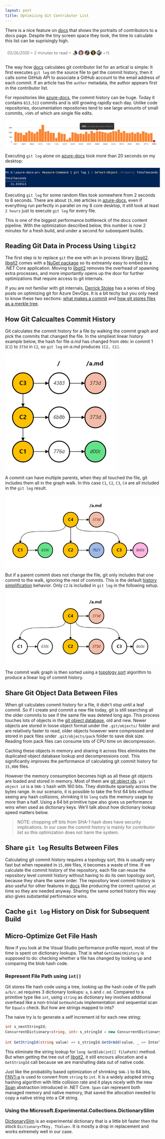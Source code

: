 ```yaml
---
layout: post
title: Optimizing Git Contributor List
---
```


There is a nice feature on [docs] that shows the portraits of contributors to a docs page. Despite the tiny screen space they took, the time to calculate this list can be suprisingly high.

![docs contributor list](/assets/docs-contributor-list.png)

The way how [docs] calculates git contributor list for an artical is simple: It first executes `git log` on the source file to get the commit history, then it calls some GitHub API to associate a GitHub account to the email address of each commit. If an article has the `author` metadata, the author appears first in the contributor list.

For repositories like [azure-docs], the commit history can be huge. Today it contains `613,513` commits and is still growing rapidly each day. Unlike code repositories, documentation repositories tend to see large amounts of small commits, `>50%` of which are single file edits.

![](/assets/azure-docs-commits.png)

Executing `git log` alone on [azure-docs] took more than 20 seconds on my desktop:

![](/assets/azure-docs-git-log.png)

Executing `git log` for some random files took somewhere from 2 seconds to 6 seconds. There are about `15,000` articles in [azure-docs], even if everything run perfectly in parallel on my 8 core desktop, it still took at least `2 hours` just to execute `git log` for every file.

This is one of the biggest performance bottleneck of the docs content pipeline. With the optimization described below, this number is now 2 minutes for a fresh build, and under a second for subsequent builds.

## Reading Git Data in Process Using `libgit2`

The first step is to replace `git` the exe with an in process library [libgit2]. [libgit2] comes with a [NuGet package](https://www.nuget.org/packages/LibGit2Sharp) so its extreamly easy to embed to a .NET Core application. Moving to [libgit2] removes the overhead of spawning extra processes, and more importantly opens up the door for further optimizations that require access to git internals.

If you are not familiar with git internals, [Derrick Stolee] has a series of blog posts on optimizing git for Azure DevOps. It is a bit techy but you only need to know these two sections: [what makes a commit](https://devblogs.microsoft.com/devops/supercharging-the-git-commit-graph-ii-file-format/#what-makes-a-commit) and [how git stores files as a merkle tree](https://devblogs.microsoft.com/devops/super-charging-the-git-commit-graph-iv-bloom-filters/#file-history-in-git).


## How Git Calcualtes Commit History

Git calculates the commit history for a file by walking the commit graph and pick the commits that changed the file. In the simpliest linear history example below, the hash for file _a.md_ has changed from `d00c` in commit 1 (`C1`) to `373d` in `C2`, so `git log` on _a.md_ produces `[C2, C1]`.

![](/assets/git-commit-linear.png)

A commit can have multiple parents, when they all touched the file, git includes them all in the graph walk. In this case `C1`, `C2`, `C3`, `C4` are all included in the `git log` result.

![](/assets/git-commit-all-parents.png)

But if a parent commit does not change the file, git only includes that one commit to the walk, ignoring the rest of commits. This is the default [history simplification](https://git-scm.com/docs/git-log#Documentation/git-log.txt-Defaultmode) behavior. Only `C2` is included in `git log` in the following setup.

![](/assets/git-commit-single-parent.png)

The commit walk graph is then sorted using a [topology sort] algorithm to produce a linear log of commit history.


## Share Git Object Data Between Files

When git calculates commit history for a file, it didn't stop until a leaf commit. So if I create and commit a new file today, git is still searching all the older commits to see if the same file was deleted long ago. This process touches lots of objects in the [git object database], old and new. Newer objects are stored in loose object format under the `.git/objects/` folder and are relatively faster to read, older objects however were compressed and stored in pack files under `.git/objects/pack` folder to save disk size. Reading from pack files can consume lots of CPU time on decompression.

Caching these objects in memory and sharing it across files eliminates the duplicated object database lookup and decompressions cost. This significantly improves the performance of calculating git commit history for `15,000` files.

However the memory consumption becomes high as all these git objects are loaded and stored in memory. Most of them are [git object ids](https://git-scm.com/book/en/v2/Git-Internals-Git-Objects). `git object id` is a `SHA-1` hash with 160 bits. They distribute sparsely across the bytes range. In our scenario, it is possible to take the first 64 bits without seeing any hash collisions, shrinking it to `long` cuts the memory usage by more than a half. Using a 64 bit primitive type also gives us performance wins when used as dictionary keys. We'll talk about how dictionary lookup speed matters below.

> NOTE: chopping off bits from SHA-1 hash does have security implications. In our case the commit history is mainly for contributor list so this optimization does not harm the system.


## Share `git log` Results Between Files

Calculating git commit history requires a topology sort, this is usually very fast but when repeated in `15,000` files, it becomes a waste of time. If we calculate the commit history of the repository, each file can reuse the repository level commit history without having to do its own topology sort, because they share the same order. The repository level commit history is also useful for other features in [docs] like producing the correct `updated_at` time so they are needed anyway. Sharing the same sorted history this way also gives substantial performance wins.

## Cache `git log` History on Disk for Subsequent Build



## Micro-Optimize Get File Hash

Now if you look at the Visual Studio performance profile report, most of the time is spent on dictionary lookups. That is what `GetCommitHistory` is supposed to do: checking whether a file has changed by looking up and comparing the blob hash code.

### Represent File Path using `int[]`

Git stores file hash code using a tree, looking up the hash code of file path `a/b/c.md` requires 3 dictionary lookups: `a`, `b` and `c.md`. Compared to a primitive type like `int`, using `string` as dictionary key involves additional overhead like a non-trivial `GetHashCode` implementation and sequential scan for `Equals` check. But how are strings mapped to ints?

The naive try is to generate a self increment id for each new string:

```csharp
int s_nextStringId;
ConcurrentDictionary<string, int> s_stringId = new ConcurrentDictionary<string, int>();

int GetStringId(string value) => s_stringId.GetOrAdd(value, _ => Interlocked.Increment(ref s_nextStringId));
```

This eliminate the string lookup for `long GetBlob(int[] filePath)` method. But when getting the tree out of [libgit2], it still encours allocation and a `GetStringId` call because we are marshalling data out of native code.

Just like the probability based optimization of shrinking `SHA-1` to 64 bits, [FNV1-a](https://en.wikipedia.org/wiki/Fowler%E2%80%93Noll%E2%80%93Vo_hash_function) is used to convert from `string` to `int`. It is a widely adopted string hashing algorithm with little collision rate and it plays nicely with the new [Span](https://docs.microsoft.com/en-us/dotnet/api/system.span-1?view=netcore-3.1) abstraction introduced in .NET Core. `Span` can represent both managed memory and native memory, that saved the allocation needed to copy a native string into a C# string.

### Using the Microsoft.Experimental.Collections.DictionarySlim

[DictionarySlim](https://github.com/dotnet/corefxlab/blob/master/src/Microsoft.Experimental.Collections/Microsoft/Collections/Extensions/DictionarySlim.cs) is an experimental dictionary that is a little bit faster then the stock `Dictionary<TKey, TValue>`. It is mostly a drop in replacement and works extremely well in our case. 


[docs]: https://docs.microsoft.com
[azure-docs]: https://github.com/MicrosoftDocs/azure-docs
[libgit2]: https://libgit2.org
[Derrick Stolee]: https://devblogs.microsoft.com/devops/author/stolee/
[topology sort]: https://en.wikipedia.org/wiki/Topological_sorting
[git object database]: https://git-scm.com/book/en/v2/Git-Internals-Git-Objects